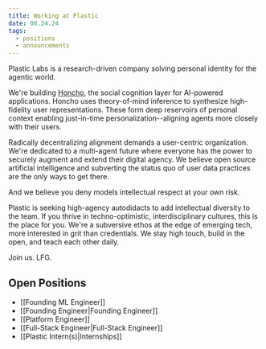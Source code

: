 ```yaml
---
title: Working at Plastic
date: 08.24.24
tags:
  - positions
  - announcements
---
```


Plastic Labs is a research-driven company solving personal identity for the agentic world.

We're building [Honcho](https://honcho.dev), the social cognition layer for AI-powered applications. Honcho uses theory-of-mind inference to synthesize high-fidelity user representations. These form deep reservoirs of personal context enabling just-in-time personalization--aligning agents more closely with their users.

Radically decentralizing alignment demands a user-centric organization. We're dedicated to a multi-agent future where everyone has the power to securely augment and extend their digital agency. We believe open source artificial intelligence and subverting the status quo of user data practices are the only ways to get there.

And we believe you deny models intellectual respect at your own risk.

Plastic is seeking high-agency autodidacts to add intellectual diversity to the team. If you thrive in techno-optimistic, interdisciplinary cultures, this is the place for you. We're a subversive ethos at the edge of emerging tech, more interested in grit than credentials. We stay high touch, build in the open, and teach each other daily.

Join us. LFG.

## Open Positions

- [[Founding ML Engineer]]
- [[Founding Engineer|Founding Engineer]]
- [[Platform Engineer]]
- [[Full-Stack Engineer|Full-Stack Engineer]]
- [[Plastic Intern(s)|Internships]]
